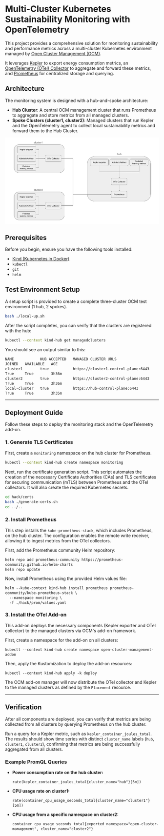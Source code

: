 # Multi-Cluster Kubernetes Sustainability Monitoring with OpenTelemetry

This project provides a comprehensive solution for monitoring sustainability and performance metrics across a multi-cluster Kubernetes environment managed by [Open Cluster Management (OCM)](https://open-cluster-management.io/).

It leverages [Kepler](https://github.com/sustainable-computing-io/kepler) to export energy consumption metrics, an [OpenTelemetry (OTel) Collector](https://opentelemetry.io/docs/collector/) to aggregate and forward these metrics, and [Prometheus](https://prometheus.io/) for centralized storage and querying.

## Architecture

The monitoring system is designed with a hub-and-spoke architecture:

*   **Hub Cluster**: A central OCM management cluster that runs Prometheus to aggregate and store metrics from all managed clusters.
*   **Spoke Clusters (cluster1, cluster2)**: Managed clusters that run Kepler and the OpenTelemetry agent to collect local sustainability metrics and forward them to the Hub Cluster.

![Architecture Diagram](../assets/images/obs_architecture.png)

## Prerequisites

Before you begin, ensure you have the following tools installed:

*   [Kind (Kubernetes in Docker)](https://kind.sigs.k8s.io/)
*   `kubectl`
*   `git`
*   `helm`

## Test Environment Setup

A setup script is provided to create a complete three-cluster OCM test environment (1 hub, 2 spokes).

```bash
bash ./local-up.sh
```

After the script completes, you can verify that the clusters are registered with the hub:

```bash
kubectl --context kind-hub get managedclusters
```

You should see an output similar to this:
```text
NAME            HUB ACCEPTED   MANAGED CLUSTER URLS                  JOINED   AVAILABLE   AGE
cluster1        true           https://cluster1-control-plane:6443   True     True        3h36m
cluster2        true           https://cluster2-control-plane:6443   True     True        3h36m
local-cluster   true           https://hub-control-plane:6443        True     True        3h35m
```

---

## Deployment Guide

Follow these steps to deploy the monitoring stack and the OpenTelemetry add-on.

### 1. Generate TLS Certificates

First, create a `monitoring` namespace on the hub cluster for Prometheus.

```bash
kubectl --context kind-hub create namespace monitoring
```

Next, run the certificate generation script. This script automates the creation of the necessary Certificate Authorities (CAs) and TLS certificates for securing communication (mTLS) between Prometheus and the OTel collectors. It will also create the required Kubernetes secrets.

```bash
cd hack/certs
bash ./generate-certs.sh
cd ../..
```

### 2. Install Prometheus

This step installs the `kube-prometheus-stack`, which includes Prometheus, on the hub cluster. The configuration enables the remote write receiver, allowing it to ingest metrics from the OTel collectors.

First, add the Prometheus community Helm repository:

```shell
helm repo add prometheus-community https://prometheus-community.github.io/helm-charts
helm repo update
```

Now, install Prometheus using the provided Helm values file:

```shell
helm --kube-context kind-hub install prometheus prometheus-community/kube-prometheus-stack \
  --namespace monitoring \
  -f ./hack/prom/values.yaml
```

### 3. Install the OTel Add-on

This add-on deploys the necessary components (Kepler exporter and OTel collector) to the managed clusters via OCM's add-on framework.

First, create a namespace for the add-on on all clusters:
```shell
kubectl --context kind-hub create namespace open-cluster-management-addon
```

Then, apply the Kustomization to deploy the add-on resources:

```shell
kubectl --context kind-hub apply -k deploy
```

The OCM add-on manager will now distribute the OTel collector and Kepler to the managed clusters as defined by the `Placement` resource.

---

## Verification

After all components are deployed, you can verify that metrics are being collected from all clusters by querying Prometheus on the hub cluster.

Run a query for a Kepler metric, such as `kepler_container_joules_total`. The results should show time series with distinct `cluster_name` labels (`hub`, `cluster1`, `cluster2`), confirming that metrics are being successfully aggregated from all clusters.

### Example PromQL Queries

*   **Power consumption rate on the hub cluster:**
    ```promql
    rate(kepler_container_joules_total{cluster_name="hub"}[5m])
    ```

*   **CPU usage rate on cluster1:**
    ```promql
    rate(container_cpu_usage_seconds_total{cluster_name="cluster1"}[5m])
    ```

*   **CPU usage from a specific namespace on cluster2:**
    ```promql
    container_cpu_usage_seconds_total{exported_namespace="open-cluster-management", cluster_name="cluster2"}
    ```
